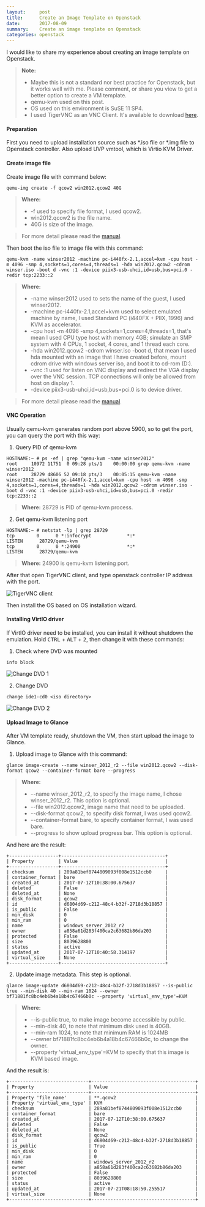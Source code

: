 ```yaml
---
layout:     post
title:      Create an Image Template on Openstack
date:       2017-08-09
summary:   	Create an image template on Openstack
categories: openstack
---
```


I would like to share my experience about creating an image template on Openstack.

> **Note:**
> - Maybe this is not a standard nor best practice for Openstack, but it works well with me. Please comment, or share you view to get a better option to create a VM template.
> - qemu-kvm used on this post.
> - OS used on this environment is SuSE 11 SP4. 
> - I used TigerVNC as an VNC Client. It's available to download <a href="http://tigervnc.org/" target="_blank">here</a>.

#### <i class="icon-cog"></i> Preparation

First you need to upload installation source such as *.iso file or *.img file to Openstack controller. Also upload UVP vmtool, which is Virtio KVM Driver.

#### <i class="icon-cog"></i> Create image file

Create image file with command below:

```
qemu-img create -f qcow2 win2012.qcow2 40G
```

> **Where:**
> - -f used to specify file format, I used qcow2.
> - win2012.qcow2 is the file name.
> - 40G is size of the image.

> For more detail please read the <a href="https://linux.die.net/man/1/qemu-img" target="_blank">manual</a>.

Then boot the iso file to image file with this command:

```
qemu-kvm -name winser2012 -machine pc-i440fx-2.1,accel=kvm -cpu host -m 4096 -smp 4,sockets=1,cores=4,threads=1 -hda win2012.qcow2 -cdrom winser.iso -boot d -vnc :1 -device piix3-usb-uhci,id=usb,bus=pci.0 -redir tcp:2233::2
```
> **Where:**
> - -name winser2012 used to sets the name of the guest, I used winser2012.
> - -machine pc-i440fx-2.1,accel=kvm used to select emulated machine by name, I used  Standard PC (i440FX + PIIX, 1996) and KVM as accelerator.
> - -cpu host -m 4096 -smp 4,sockets=1,cores=4,threads=1, that's mean I used CPU type host with memory 4GB; simulate an SMP system with 4 CPUs, 1 socket, 4 cores, and 1 thread each core.
> - -hda win2012.qcow2 -cdrom winser.iso -boot d, that mean I used hda mounted with an image that I have created before, mount cdrom drive with windows server iso, and boot it to cd-rom (D:).
> - -vnc :1 used for listen on VNC display and redirect the VGA display over the VNC session. TCP connections will only be allowed from host on display 1.
> - -device piix3-usb-uhci,id=usb,bus=pci.0 is to device driver.

> For more detail please read the <a href="https://linux.die.net/man/1/qemu-kvm" target="_blank">manual</a>.

#### <i class="icon-cog"></i> VNC Operation

Usually qemu-kvm generates random port above 5900, so to get the port, you can query the port with this way:

1. Query PID of qemu-kvm
```
HOSTNAME:~ # ps -ef | grep "qemu-kvm -name winser2012"
root     10972 11751  0 09:28 pts/1    00:00:00 grep qemu-kvm -name winser2012
root     28729 48606 52 09:18 pts/3    00:05:15 qemu-kvm -name winser2012 -machine pc-i440fx-2.1,accel=kvm -cpu host -m 4096 -smp 4,sockets=1,cores=4,threads=1 -hda win2012.qcow2 -cdrom winser.iso -boot d -vnc :1 -device piix3-usb-uhci,id=usb,bus=pci.0 -redir tcp:2233::2
```
> **Where:** 28729 is PID of qemu-kvm process.

2. Get qemu-kvm listening port
```
HOSTNAME:~ # netstat -lp | grep 28729
tcp        0      0 *:infocrypt             *:*                     LISTEN      28729/qemu-kvm      
tcp        0      0 *:24900                 *:*                     LISTEN      28729/qemu-kvm
```

> **Where:** 24900 is qemu-kvm listening port.

After that open TigerVNC client, and type openstack controller IP address with the port.

![TigerVNC client](http://sapikuda.com/images/posts/2017-08-09-create-image-template-openstack/open-tigervnc-client.png)

Then install the OS based on OS installation wizard.

#### <i class="icon-cog"></i> Installing VirtIO driver

If VirtIO driver need to be installed, you can install it without shutdown the emulation. Hold <kbd>CTRL</kbd> + <kbd>ALT</kbd> + <kbd>2</kbd>, then change it with these commands:

1. Check where DVD was mounted 
```
info block
```

![Change DVD 1](http://sapikuda.com/images/posts/2017-08-09-create-image-template-openstack/change-dvd-1.png)

2. Change DVD
```
change ide1-cd0 <iso directory>
```

![Change DVD 2](http://sapikuda.com/images/posts/2017-08-09-create-image-template-openstack/change-dvd-2.png)

#### <i class="icon-cog"></i> Upload Image to Glance

After VM template ready, shutdown the VM, then start upload the image to Glance.

1. Upload image to Glance with this command:
```
glance image-create --name winser_2012_r2 --file win2012.qcow2 --disk-format qcow2 --container-format bare --progress
```
> **Where:**
> - --name winser_2012_r2, to specify the image name, I chose winser_2012_r2. This option is optional.  
> - --file win2012.qcow2, image name that need to be uploaded.
> - --disk-format qcow2, to specify disk format, I was used qcow2.
> - --container-format bare, to specify container format, I was used bare.
> - --progress to show upload progress bar. This option is optional. 

And here are the result:
```
+------------------+--------------------------------------+
| Property         | Value                                |
+------------------+--------------------------------------+
| checksum         | 289a81bef8744809093f008e1512ccb0     |
| container_format | bare                                 |
| created_at       | 2017-07-12T10:38:00.675637           |
| deleted          | False                                |
| deleted_at       | None                                 |
| disk_format      | qcow2                                |
| id               | d6804d69-c212-48c4-b32f-2718d3b18857 |
| is_public        | False                                |
| min_disk         | 0                                    |
| min_ram          | 0                                    |
| name             | windows_server_2012_r2               |
| owner            | a858a61d283f400ca2c63682b86da203     |
| protected        | False                                |
| size             | 8039628800                           |
| status           | active                               |
| updated_at       | 2017-07-12T10:40:58.314197           |
| virtual_size     | None                                 |
+------------------+--------------------------------------+
```


2. Update image metadata. This step is optional.
```
glance image-update d6804d69-c212-48c4-b32f-2718d3b18857 --is-public true --min-disk 40 --min-ram 1024 --owner bf71881fc8bc4eb6b4a18b4c67466b0c --property 'virtual_env_type'=KVM
```
> **Where:**
> - --is-public true, to make image become accessible by public.  
> - --min-disk 40, to note that minimum disk used is 40GB.
> - --min-ram 1024, to note that minimum RAM is 1024MB
> - --owner bf71881fc8bc4eb6b4a18b4c67466b0c, to change the owner.
> - --property 'virtual_env_type'=KVM to specify that this image is KVM based image. 

And the result is:
```
+-----------------------------+--------------------------------------+
| Property                    | Value                                |
+-----------------------------+--------------------------------------+
| Property 'file_name'        | **.qcow2                             |
| Property 'virtual_env_type' | KVM                                  |
| checksum                    | 289a81bef8744809093f008e1512ccb0     |
| container_format            | bare                                 |
| created_at                  | 2017-07-12T10:38:00.675637           |
| deleted                     | False                                |
| deleted_at                  | None                                 |
| disk_format                 | qcow2                                |
| id                          | d6804d69-c212-48c4-b32f-2718d3b18857 |
| is_public                   | True                                 |
| min_disk                    | 0                                    |
| min_ram                     | 0                                    |
| name                        | windows_server_2012_r2               |
| owner                       | a858a61d283f400ca2c63682b86da203     |
| protected                   | False                                |
| size                        | 8039628800                           |
| status                      | active                               |
| updated_at                  | 2017-07-21T08:18:50.255517           |
| virtual_size                | None                                 |
+-----------------------------+--------------------------------------+
```